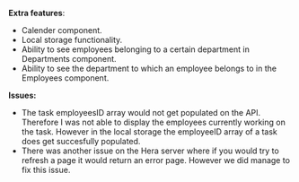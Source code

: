 **Extra features**:
- Calender component.
- Local storage functionality.
- Ability to see employees belonging to a certain department in Departments component.
- Ability to see the department to which an employee belongs to in the Employees component.

**Issues:**
- The task employeesID array would not get populated on the API. Therefore I was not able to display the employees currently working on the task.
  However in the local storage the employeeID array of a task does get succesfully populated.
- There was another issue on the Hera server where if you would try to refresh a page it would return an error page. However we did manage to fix this issue.


